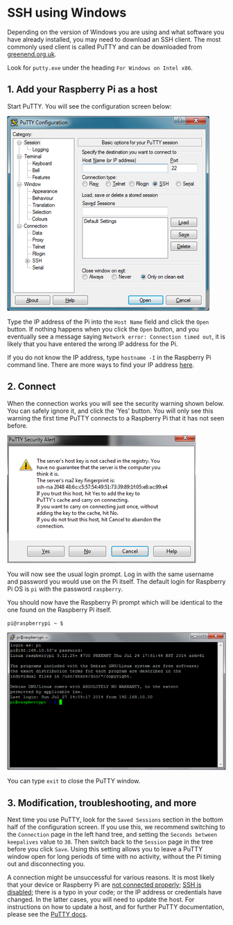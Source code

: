 # SSH using Windows

Depending on the version of Windows you are using and what software you have already installed, you may need to download an SSH client. The most commonly used client is called PuTTY and can be downloaded from [greenend.org.uk](http://www.chiark.greenend.org.uk/~sgtatham/putty/download.html).

Look for `putty.exe` under the heading `For Windows on Intel x86`. 

## 1. Add your Raspberry Pi as a host
Start PuTTY.  You will see the configuration screen below:

![PuTTY configuration](images/ssh-win-config.png)

Type the IP address of the Pi into the `Host Name` field and click the `Open` button. If nothing happens when you click the `Open` button, and you eventually see a message saying `Network error: Connection timed out`, it is likely that you have entered the wrong IP address for the Pi.

If you do not know the IP address, type `hostname -I` in the Raspberry Pi command line. There are more ways to find your IP address [here](../ip-address.md).

## 2. Connect
When the connection works you will see the security warning shown below. You can safely ignore it, and click the 'Yes' button. You will only see this warning the first time PuTTY connects to a Raspberry Pi that it has not seen before.

![PuTTY warning](images/ssh-win-warning.png)

You will now see the usual login prompt. Log in with the same username and password you would use on the Pi itself. The default login for Raspberry Pi OS is `pi` with the password `raspberry`.

You should now have the Raspberry Pi prompt which will be identical to the one found on the Raspberry Pi itself.

```
pi@raspberrypi ~ $
```

![PuTTY window](images/ssh-win-window.png)

You can type `exit` to close the PuTTY window.

## 3. Modification, troubleshooting, and more
Next time you use PuTTY, look for the `Saved Sessions` section in the bottom half of the configuration screen. If you use this, we recommend switching to the `Connection` page in the left hand tree, and setting the `Seconds between keepalives` value to `30`. Then switch back to the `Session` page in the tree before you click `Save`. Using this setting allows you to leave a PuTTY window open for long periods of time with no activity, without the Pi timing out and disconnecting you.

A connection might be unsuccessful for various reasons. It is most likely that your device or Raspberry Pi are [not connected properly](../../configuration/wireless/wireless-cli.md); [SSH is disabled](../../configuration/raspi-config.md); there is a typo in your code; or the IP address or credentials have changed. In the latter cases, you will need to update the host. For instructions on how to update a host, and for further PuTTY documentation, please see the [PuTTY docs](http://www.chiark.greenend.org.uk/~sgtatham/putty/docs.html).


